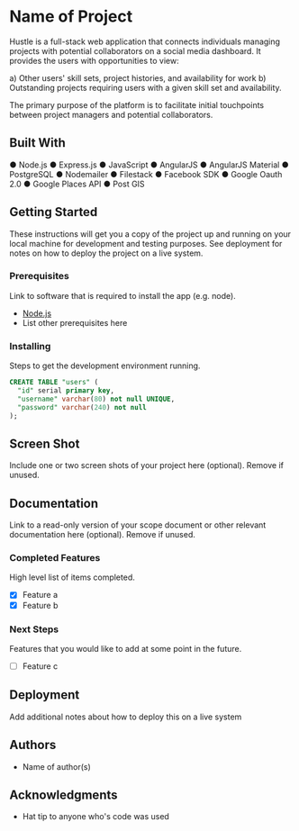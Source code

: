 # Name of Project

Hustle is a full-stack web application that connects individuals managing projects with potential collaborators on a social media dashboard. It provides the users with opportunities to view:

a)	Other users' skill sets, project histories, and availability for work
b)	Outstanding projects requiring users with a given skill set and availability.

The primary purpose of the platform is to facilitate initial touchpoints between project managers and potential collaborators. 


## Built With

●	Node.js
●	Express.js
●	JavaScript
●	AngularJS
●	AngularJS Material
●	PostgreSQL
●	Nodemailer
●	Filestack
●	Facebook SDK
●	Google Oauth 2.0
●	Google Places API
●	Post GIS


## Getting Started

These instructions will get you a copy of the project up and running on your local machine for development and testing purposes. See deployment for notes on how to deploy the project on a live system.

### Prerequisites

Link to software that is required to install the app (e.g. node).

- [Node.js](https://nodejs.org/en/)
- List other prerequisites here


### Installing

Steps to get the development environment running.

```sql
CREATE TABLE "users" (
  "id" serial primary key,
  "username" varchar(80) not null UNIQUE,
  "password" varchar(240) not null
);
```

## Screen Shot

Include one or two screen shots of your project here (optional). Remove if unused.

## Documentation

Link to a read-only version of your scope document or other relevant documentation here (optional). Remove if unused.

### Completed Features

High level list of items completed.

- [x] Feature a
- [x] Feature b

### Next Steps

Features that you would like to add at some point in the future.

- [ ] Feature c

## Deployment

Add additional notes about how to deploy this on a live system

## Authors

* Name of author(s)


## Acknowledgments

* Hat tip to anyone who's code was used
